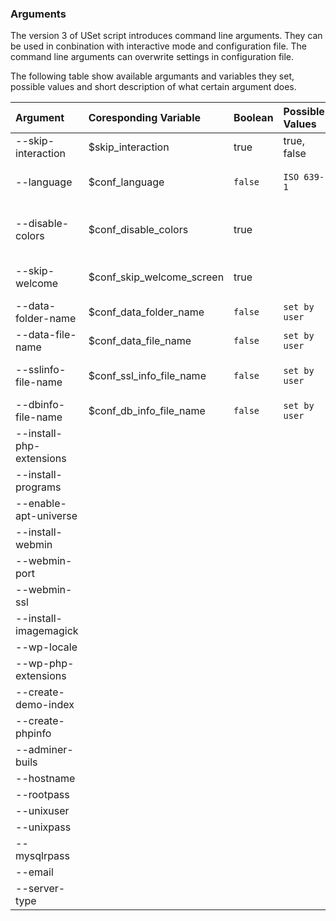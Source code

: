 ### Arguments

The version 3 of USet script introduces command line arguments.
They can be used in conbination with interactive mode and configuration file. The command line arguments can overwrite settings in configuration file.

The following table show available argumants and variables they set, possible values and short description of what certain argument does.


| Argument                 | Coresponding Variable     | Boolean | Possible Values | Description                   |
| :---                     | :---                      | :---    | :---            | :---                          |
| --skip-interaction       | $skip_interaction         | true    | true, false     | Skips user interaction
| --language               | $conf_language            | `false` | `ISO 639-1`     | Set interface language
| --disable-colors         | $conf_disable_colors      | true    |                 | Enable or disable screen colors
| --skip-welcome           | $conf_skip_welcome_screen | true    |                 | Skips welcome screen
| --data-folder-name       | $conf_data_folder_name    | `false` | `set by user`   | Set data folder name
| --data-file-name         | $conf_data_file_name      | `false` | `set by user`   | Set data file name
| --sslinfo-file-name      | $conf_ssl_info_file_name  | `false` | `set by user`   | Set SSL-Info file name
| --dbinfo-file-name       | $conf_db_info_file_name   | `false` | `set by user`   |
| --install-php-extensions
| --install-programs
| --enable-apt-universe
| --install-webmin
| --webmin-port
| --webmin-ssl
| --install-imagemagick
| --wp-locale
| --wp-php-extensions
| --create-demo-index
| --create-phpinfo
| --adminer-buils
| --hostname
| --rootpass
| --unixuser
| --unixpass
| --mysqlrpass
| --email
| --server-type